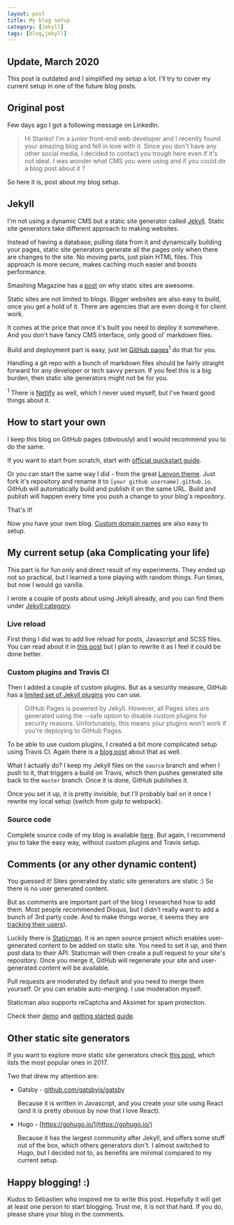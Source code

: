 ```yaml
---
layout: post
title: My blog setup
category: [Jekyll]
tags: [blog,jekyll]
---
```



## Update, March 2020

This post is outdated and I simplified my setup a lot. I'll try to cover my current setup in one of the future blog posts.

## Original post

Few days ago I got a following message on LinkedIn.

> Hi Stanko! I'm a junior front-end web developer and I recently found your amazing blog and fell in love with it. Since you don't have any other social media, I decided to contact you trough here even if it's not ideal. I was wonder what CMS you were using and if you could do a blog post about it ?

So here it is, post about my blog setup.

## Jekyll

I'm not using a dynamic CMS but a static site generator called [Jekyll](http://jekyllrb.com/).
Static site generators take different approach to making websites.

Instead of having a database, pulling data from it and dynamically building your pages,
static site generators generate all the pages only when there are changes to the site.
No moving parts, just plain HTML files.
This approach is more secure, makes caching much easier and boosts performance.

Smashing Magazine has a
[post](https://www.smashingmagazine.com/2015/11/modern-static-website-generators-next-big-thing/)
on why static sites are awesome.

Static sites are not limited to blogs. Bigger websites are also easy to build, once you get a hold of it.
There are agencies that are even doing it for client work.

<!--more-->

It comes at the price that once it's built you need to deploy it somewhere.
And you don't have fancy CMS interface, only good ol' markdown files.

Build and deployment part is easy, just let [GitHub pages](https://pages.github.com/)<sup>1</sup> do that for you.

Handling a git repo with a bunch of markdown files should be fairly straight forward
for any developer or tech savvy person. If you feel this is a big burden,
then static site generators might not be for you.

<span class="Small"><sup>1</sup> There is [Netlify](https://www.netlify.com/) as well, which I never used myself, but I've heard good things about it.</span>

## How to start your own

I keep this blog on GitHub pages (obviously) and I would recommend you to do the same.

If you want to start from scratch, start with [official quickstart guide](http://jekyllrb.com/docs/quickstart/).

Or you can start the same way I did - from the great [Lanyon theme](http://lanyon.getpoole.com/).
Just fork it's repository and rename it to `[your github username].github.io`.
GitHub will automatically build and publish it on the same URL.
Build and publish will happen every time you push a change to your blog's repository.

That's it!

Now you have your own blog. [Custom domain names](https://help.github.com/articles/adding-or-removing-a-custom-domain-for-your-github-pages-site/)
are also easy to setup.

## My current setup (aka Complicating your life)

This part is for fun only and direct result of my experiments.
They ended up not so practical, but I learned a tone playing with random things.
Fun times, but now I would go vanilla.

I wrote a couple of posts about using Jekyll already, and you can find them under [Jekyll category](/category/jekyll/).

### Live reload

First thing I did was to add live reload for posts, Javascript and SCSS files.
You can read about it in [this post](/jekyll-gulp-workflow/) but I plan to rewrite it as I feel it could be done better.

### Custom plugins and Travis CI

Then I added a couple of custom plugins. But as a security measure, GitHub has a [limited set of Jekyll plugins](https://pages.github.com/versions/) you can use.

> GitHub Pages is powered by Jekyll. However, all Pages sites are generated using the --safe option to disable custom plugins for security reasons. Unfortunately, this means your plugins won’t work if you’re deploying to GitHub Pages.

To be able to use custom plugins, I created a bit more complicated setup using Travis CI.
Again there is a [blog post](/travis-jekyll-and-github-pages/) about that as well.

What I actually do? I keep my Jekyll files on the `source` branch and when I push to it, that triggers a build on Travis, which then pushes generated site back to the `master` branch. Once it is done, GitHub publishes it.

Once you set it up, it is pretty invisible, but I'll probably bail on it once I rewrite my local setup (switch from gulp to webpack).

### Source code

Complete source code of my blog is available [here](https://github.com/Stanko/Stanko.github.io/tree/source).
But again, I recommend you to take the easy way, without custom plugins and Travis setup.


## Comments (or any other dynamic content)

You guessed it! Sites generated by static site generators are static :)
So there is no user generated content.

But as comments are important part of the blog I researched how to add them.
Most people recommended Disqus, but I didn't really want to add a bunch of 3rd party code.
And to make things worse, it seems they are [tracking their users](https://notes.ayushsharma.in/2017/09/im-killing-disqus-comments-on-my-blog-heres-why)).

Luckily there is [Staticman](https://staticman.net/).
It is an open source project which enables user-generated content to be added on static site.
You need to set it up, and then post data to their API.
Staticman will then create a pull request to your site's repository.
Once you merge it, GitHub will regenerate your site and user-generated content will be available.

Pull requests are moderated by default and you need to merge them yourself.
Or you can enable auto-merging. I use moderation myself.

Staticman also supports reCaptcha and Aksimet for spam protection.

Check their [demo](https://staticman.net/demo) and [getting started guide](https://staticman.net/docs/).

## Other static site generators

If you want to explore more static site generators check [this post](https://www.netlify.com/blog/2017/05/25/top-ten-static-site-generators-of-2017/),
which lists the most popular ones in 2017.

Two that drew my attention are:

* Gatsby - [github.com/gatsbyjs/gatsby](https://github.com/gatsbyjs/gatsby)

  Because it is written in Javascript, and you create your site using React
  (and it is pretty obvious by now that I love React).

* Hugo - [https://gohugo.io/](https://gohugo.io/)

  Because it has the largest community after Jekyll,
  and offers some stuff out of the box, which others generators don't.
  I almost switched to Hugo, but I decided not to, as benefits are minimal compared to my current setup.


## Happy blogging! :)

Kudos to Sébastien who inspired me to write this post.
Hopefully it will get at least one person to start blogging.
Trust me, it is not that hard.
If you do, please share your blog in the comments.
